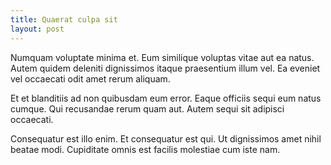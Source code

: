 ```yaml
---
title: Quaerat culpa sit
layout: post
---
```

Numquam voluptate minima et. Eum similique voluptas vitae aut ea natus. Autem quidem deleniti dignissimos itaque praesentium illum vel. Ea eveniet vel occaecati odit amet rerum aliquam.

Et et blanditiis ad non quibusdam eum error. Eaque officiis sequi eum natus cumque. Qui recusandae rerum quam aut. Autem sequi sit adipisci occaecati.

Consequatur est illo enim. Et consequatur est qui. Ut dignissimos amet nihil beatae modi. Cupiditate omnis est facilis molestiae cum iste nam.
